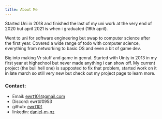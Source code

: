```yaml
---
title: About Me
---
```


Started Uni in 2018 and finished the last of my uni work at the very end of 2020 but april 2021 is when i graduated (16th april).

Went to uni for software engineering but swap to computer science after the first year. Covered a wide range of todo with computer science, everything from networking to basic OS and even a bit of game dev.

Big into making Vr stuff and game in genral. Started with Uinty in 2013 in my first year at highschool but never made anything i can show off. My current project (the bull hell one) is supposted to fix that problem, started work on it in late march so still very new but check out my project page to learn more.


### Contact:
- Email: ewrt101@gmail.com
- Discord: ewrt#0953
- github: [ewrt101](https://github.com/ewrt101)
- linkedin: [daniel-m-nz](https://www.linkedin.com/in/daniel-m-nz/)


